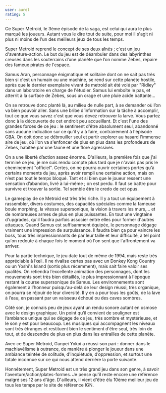 ```yaml
---
user: aurel
rating: 5
---
```

Ce Super Metroid, le 3ème épisode de la saga, est celui qui aura le plus marqué les joueurs. Autant vous le dire tout de suite, pour moi il s'agit ni plus ni moins de l'un des meilleurs jeux de tous les temps.

Super Metroid reprend le concept de ses deux aînés ; c'est un jeu d'aventure-action. Le but du jeu est de déambuler dans des labyrinthes creusés dans les souterrains d’une planète que l’on nomme Zebes, repaire des fameux pirates de l'espace.

Samus Aran, personnage énigmatique et solitaire dont on ne sait pas très bien si c'est un humain ou une machine, se rend sur cette planète hostile, après que le dernier exemplaire vivant de metroid ait été volé par "Ridley" dans un laboratoire en charge de l'étudier.
Samus lui emboîte le pas, et atterrit à la surface de Zebes, sous un orage et une pluie acide battante…

On se retrouve donc planté là, au milieu de nulle part, à se demander où l’on va bien pouvoir aller. Sans une bribe d’information sur la tâche à accomplir, tout ce que vous savez c'est que vous devez retrouver la larve. Vous partez donc à la découverte de cet endroit peu accueillant.
Et c'est l'une des grandes forces de ce jeu : le sentiment d'être absolument seul, abandonné sans aucune indication sur ce qu'il y a à faire, contrairement à l'épisode GBA. On doit donc se débrouiller seul et partir explorer au hasard l'immense aire de jeu, où l'on va s'enfoncer de plus en plus dans les profondeurs de Zebes, habitée par une faune et une flore agressives.

On a une liberté d’action assez énorme. D'ailleurs, la première fois que j'ai terminé ce jeu, je me suis rendu compte plus tard que je n'avais pas pris le cheminement "officiel". Certes, on ne pourra ouvrir certaines portes qu'à certains moments du jeu, après avoir rempli une certaine action, mais on n’est pas tout le temps bloqué. Tant et si bien que le joueur ressent une sensation d’abandon, livré à lui-même ; on est perdu. Il faut se battre pour survivre et trouver la sortie. Tel semble être le credo de cet opus.

Le gameplay de ce Metroid est très très riche. Il y a tout un équipement à rassembler, divers costumes, des capacités spéciales comme la fameuse boule morphing, la vitesse supersonique, la vision à travers les murs,... et de nombreuses armes de plus en plus puissantes. En tout une vingtaine d'upgrades, qu'il faudra parfois associer entre elles pour former d'autres attaques. Quand Samus est suffisamment équipée, le personnage dégage vraiment une impression de surpuissance.
Il faudra bien ça pour vaincre les boss, tous très impressionnants de par leur taille et leur difficulté, à tel point qu'on redoute à chaque fois le moment où l'on sent que l'affrontement va arriver.

Pour la partie technique, le jeu date tout de même de 1994, mais reste très appréciable à l’œil. Il ne rivalise certes pas avec un Donkey Kong Country ou un Yoshi's Island (sortis plus récemment), mais sait faire valoir ses qualités. On retiendra l’excellente animation des personnages, dont les mouvements sont très bien détaillés, le plus impressionnant à l'époque restant la course supersonique de Samus. Les environnements sont également à l’honneur puisqu'au-delà de leur design réussi, très organique, on pourra se réjouir de leur diversité. Il y en a pour tous les goûts, de la lave à l’eau, en passant par un vaisseau échoué ou des caves sombres.

Côté son, je connais peu de jeux ayant un rendu sonore autant en osmose avec le design graphique. Un point qu’il convient de souligner est l’ambiance unique qui se dégage de ce jeu, très sombre et mystérieuse, et le son y est pour beaucoup. Les musiques qui accompagnent les niveaux sont très étranges et restituent bien le sentiment d'être seul, très loin de tout, et de descendre de plus en plus dans les entrailles de cette planète.

Avec ce Super Metroid, Gunpei Yokoi a réussi son pari : donner dans le machiavélisme à outrance, de manière à plonger le joueur dans une ambiance teintée de solitude, d'inquiétude, d’oppression, et surtout une totale inconnue sur ce qui nous attend derrière la porte suivante.

Honnêtement, Super Metroid est un très grand jeu dans son genre, à savoir l'aventure/action/plates-formes. Je pense qu'il reste encore une référence malgré ses 12 ans d'âge. D'ailleurs, il vient d'être élu 10ème meilleur jeu de tous les temps par le site de référence IGN.